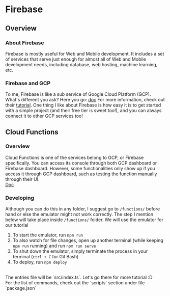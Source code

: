 # Firebase

## Overview
### **About Firebase**
Firebase is mostly useful for Web and Mobile development. It includes a set of services that serve just enough for almost all of Web and Mobile development needs, including database, web hosting, machine learning, etc.
### **Firebase and GCP**
To me, Firebase is like a sub service of Google Cloud Platform (GCP). What's different you ask? Here you go: [doc](https://medium.com/google-developers/whats-the-relationship-between-firebase-and-google-cloud-57e268a7ff6f)
For more information, check out their [tutorial](https://firebase.google.com/). One thing I like about Firebase is how easy it is to get started with a simple project (and their free tier is sweet too!), and you can always connect it to other GCP services too!


## Cloud Functions
### **Overview**
Cloud Functions is one of the services belong to GCP, or Firebase specifically. You can access its console through both GCP dashboard or Firebase dashboard. However, some functionalities only show up if you access it through GCP dashboard, such as testing the function manually through their UI.
<br>[Doc](https://cloud.google.com/functions/docs/concepts/overview)

### **Developing**
Although you can do this in any folder, I suggest go to `/functions/` before hand or else the emulator might not work correctly. The step I mention below will take place inside `/functions/` folder. We will use the emulator for our tutorial <br>
1. To start the emulator, run `npm run`
2. To also watch for file changes, open up another terminal (while keeping `npm run` running) and run `npm run serve`
3. To shut down the emulator, simply terminate the process in your terminal (`ctrl + C` for Git Bash)
4. To deploy, run `npm deploy`
<br>
The entries file will be `src/index.ts`. Let's go there for more tutorial :D
<br>
For the list of commands, check out the `scripts` section under file `package.json`
